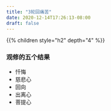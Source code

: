 ```yaml
---
title: "3轮回痛苦"
date: 2020-12-14T17:26:13-08:00
draft: false
---
```


{{% children style="h2" depth="4" %}}

### 观修的五个结果

- 忏悔
- 慈悲心
- 回向
- 出离心
- 菩提心
